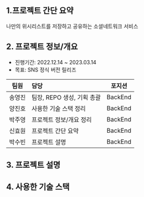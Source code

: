 ## 1.프로젝트 간단 요약
나만의 위시리스트를 저장하고 공유하는 소셜네트워크 서비스



## 2. 프로젝트 정보/개요 
* 진행기간: 2022.12.14 ~ 2023.03.14
* 목표: SNS 정식 버전 릴리즈

|팀원|담당|포지션|
|:---:|:---|:---:|
|송영진|팀장, REPO 생성, 기획 총괄|BackEnd|
|양진호|사용한 기술 스택 정리|BackEnd|
|박주영|프로젝트 정보/개요 정리|BackEnd|
|신효원|프로젝트 간단 요약|BackEnd|
|박수빈|프로젝트 설명|BackEnd|


## 3. 프로젝트 설명 




## 4. 사용한 기술 스택
